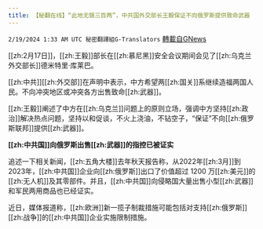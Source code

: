 ```yaml
---
title: 【秘翻在线】“此地无银三百两”，中共国外交部长王毅保证不向俄罗斯提供致命武器
---
```

`2/19/2024 1:33 AM UTC 秘密翻譯組G-Translators` [轉載自GNews](https://gnews.org/articles/2321295)

[[zh:2月17日]]，[[zh:王毅]]部长在[[zh:慕尼黑]]安全会议期间会见了[[zh:乌克兰外交部长]]德米特里·库莱巴。

[[zh:中共]][[zh:外交部]]在声明中表示，中方希望两[[zh:国关]]系继续造福两国人民。不向冲突地区或冲突各方出售致命[[zh:武器]]。

[[zh:王毅]]阐述了中方在[[zh:乌克兰]]问题上的原则立场，强调中方坚持[[zh:政治]]解决热点问题，坚持以和促谈，不火上浇油，不钻空子，“保证”不向[[zh:俄罗斯联邦]]提供[[zh:武器]]。

**[[zh:中共国]]向俄****罗****斯出售[[zh:武器]]的指控已被证实**

追述一下相关新闻，[[zh:五角大楼]]去年秋天报告称，从2022年[[zh:3月]]到2023年，[[zh:中共国]]企业向[[zh:俄罗斯]]出口了价值超过 1200 万[[zh:美元]]的[[zh:无人机]]及其零部件。并且，[[zh:中共国]]向侵略国大量出售小型[[zh:武器]]和军民两用商品也已经证实。

近日，媒体报道称，[[zh:欧洲]]新一揽子制裁措施可能包括对支持[[zh:俄罗斯]][[zh:战争]]的[[zh:中共国]]企业实施限制措施。
